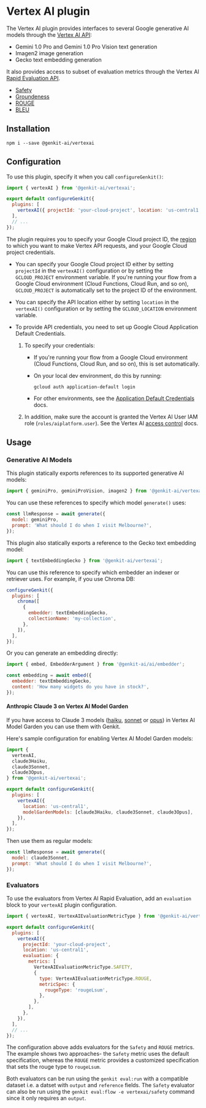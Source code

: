 # Vertex AI plugin

The Vertex AI plugin provides interfaces to several Google generative AI models
through the [Vertex AI API](https://cloud.google.com/vertex-ai/generative-ai/docs/):

- Gemini 1.0 Pro and Gemini 1.0 Pro Vision text generation
- Imagen2 image generation
- Gecko text embedding generation

It also provides access to subset of evaluation metrics through the Vertex AI [Rapid Evaluation API](https://cloud.google.com/vertex-ai/generative-ai/docs/model-reference/evaluation).

- [Safety](https://cloud.google.com/vertex-ai/docs/reference/rest/v1beta1/projects.locations/evaluateInstances#safetyinput)
- [Groundeness](https://cloud.google.com/vertex-ai/docs/reference/rest/v1beta1/projects.locations/evaluateInstances#groundednessinput)
- [ROUGE](https://cloud.google.com/vertex-ai/docs/reference/rest/v1beta1/projects.locations/evaluateInstances#rougeinput)
- [BLEU](https://cloud.google.com/vertex-ai/docs/reference/rest/v1beta1/projects.locations/evaluateInstances#bleuinput)

## Installation

```posix-terminal
npm i --save @genkit-ai/vertexai
```

## Configuration

To use this plugin, specify it when you call `configureGenkit()`:

```js
import { vertexAI } from '@genkit-ai/vertexai';

export default configureGenkit({
  plugins: [
    vertexAI({ projectId: 'your-cloud-project', location: 'us-central1' }),
  ],
  // ...
});
```

The plugin requires you to specify your Google Cloud project ID, the
[region](https://cloud.google.com/vertex-ai/generative-ai/docs/learn/locations)
to which you want to make Vertex API requests, and your Google Cloud project
credentials.

- You can specify your Google Cloud project ID either by setting `projectId` in
  the `vertexAI()` configuration or by setting the `GCLOUD_PROJECT` environment
  variable. If you're running your flow from a Google Cloud environment (Cloud
  Functions, Cloud Run, and so on), `GCLOUD_PROJECT` is automatically set to the
  project ID of the environment.

- You can specify the API location either by setting `location` in the
  `vertexAI()` configuration or by setting the `GCLOUD_LOCATION` environment
  variable.

- To provide API credentials, you need to set up Google Cloud Application
  Default Credentials.

  1.  To specify your credentials:

      - If you're running your flow from a Google Cloud environment (Cloud
        Functions, Cloud Run, and so on), this is set automatically.

      - On your local dev environment, do this by running:

        ```posix-terminal
        gcloud auth application-default login
        ```

      - For other environments, see the [Application Default Credentials](https://cloud.google.com/docs/authentication/provide-credentials-adc)
        docs.

  1.  In addition, make sure the account is granted the Vertex AI User IAM role
      (`roles/aiplatform.user`). See the Vertex AI [access control](https://cloud.google.com/vertex-ai/generative-ai/docs/access-control)
      docs.

## Usage

### Generative AI Models

This plugin statically exports references to its supported generative AI models:

```js
import { geminiPro, geminiProVision, imagen2 } from '@genkit-ai/vertexai';
```

You can use these references to specify which model `generate()` uses:

```js
const llmResponse = await generate({
  model: geminiPro,
  prompt: 'What should I do when I visit Melbourne?',
});
```

This plugin also statically exports a reference to the Gecko text embedding
model:

```js
import { textEmbeddingGecko } from '@genkit-ai/vertexai';
```

You can use this reference to specify which embedder an indexer or retriever
uses. For example, if you use Chroma DB:

```js
configureGenkit({
  plugins: [
    chroma([
      {
        embedder: textEmbeddingGecko,
        collectionName: 'my-collection',
      },
    ]),
  ],
});
```

Or you can generate an embedding directly:

```js
import { embed, EmbedderArgument } from '@genkit-ai/ai/embedder';

const embedding = await embed({
  embedder: textEmbeddingGecko,
  content: 'How many widgets do you have in stock?',
});
```

#### Anthropic Claude 3 on Vertex AI Model Garden

If you have access to Claude 3 models ([haiku](https://console.cloud.google.com/vertex-ai/publishers/anthropic/model-garden/claude-3-haiku), [sonnet](https://console.cloud.google.com/vertex-ai/publishers/anthropic/model-garden/claude-3-sonnet) or [opus](https://console.cloud.google.com/vertex-ai/publishers/anthropic/model-garden/claude-3-opus)) in Vertex AI Model Garden you can use them with Genkit.

Here's sample configuration for enabling Vertex AI Model Garden models:

```js
import {
  vertexAI,
  claude3Haiku,
  claude3Sonnet,
  claude3Opus,
} from '@genkit-ai/vertexai';

export default configureGenkit({
  plugins: [
    vertexAI({
      location: 'us-central1',
      modelGardenModels: [claude3Haiku, claude3Sonnet, claude3Opus],
    }),
  ],
});
```

Then use them as regular models:

```js
const llmResponse = await generate({
  model: claude3Sonnet,
  prompt: 'What should I do when I visit Melbourne?',
});
```

### Evaluators

To use the evaluators from Vertex AI Rapid Evaluation, add an `evaluation` block to your `vertexAI` plugin configuration.

```js
import { vertexAI, VertexAIEvaluationMetricType } from '@genkit-ai/vertexai';

export default configureGenkit({
  plugins: [
    vertexAI({
      projectId: 'your-cloud-project',
      location: 'us-central1',
      evaluation: {
        metrics: [
          VertexAIEvaluationMetricType.SAFETY,
          {
            type: VertexAIEvaluationMetricType.ROUGE,
            metricSpec: {
              rougeType: 'rougeLsum',
            },
          },
        ],
      },
    }),
  ],
  // ...
});
```

The configuration above adds evaluators for the `Safety` and `ROUGE` metrics. The example shows two approaches- the `Safety` metric uses the default specification, whereas the `ROUGE` metric provides a customized specification that sets the rouge type to `rougeLsum`.

Both evaluators can be run using the `genkit eval:run` with a compatible dataset i.e. a datset with `output` and `reference` fields. The `Safety` evaluator can also be run using the `genkit eval:flow -e vertexai/safety` command since it only requires an `output`.
